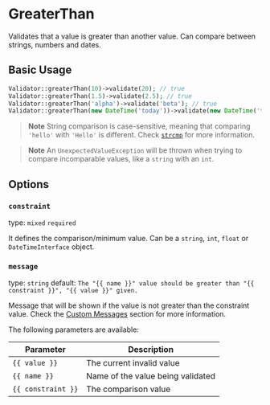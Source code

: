 # GreaterThan

Validates that a value is greater than another value. 
Can compare between strings, numbers and dates.

## Basic Usage

```php
Validator::greaterThan(10)->validate(20); // true
Validator::greaterThan(1.5)->validate(2.5); // true
Validator::greaterThan('alpha')->validate('beta'); // true
Validator::greaterThan(new DateTime('today'))->validate(new DateTime('tomorrow')); // true
```

> **Note**
> String comparison is case-sensitive, meaning that comparing `'hello'` with `'Hello'` is different. 
> Check [`strcmp`](https://www.php.net/manual/en/function.strcmp.php) for more information.

> **Note**
> An `UnexpectedValueException` will be thrown when trying to compare incomparable values, like a `string` with an `int`.

## Options

### `constraint`

type: `mixed` `required`

It defines the comparison/minimum value. 
Can be a `string`, `int`, `float` or `DateTimeInterface` object.

### `message`

type: `string` default: `The "{{ name }}" value should be greater than "{{ constraint }}", "{{ value }}" given.`

Message that will be shown if the value is not greater than the constraint value. 
Check the [Custom Messages]() section for more information.

The following parameters are available:

| Parameter          | Description                       |
|--------------------|-----------------------------------|
| `{{ value }}`      | The current invalid value         |
| `{{ name }}`       | Name of the value being validated |
| `{{ constraint }}` | The comparison value              |